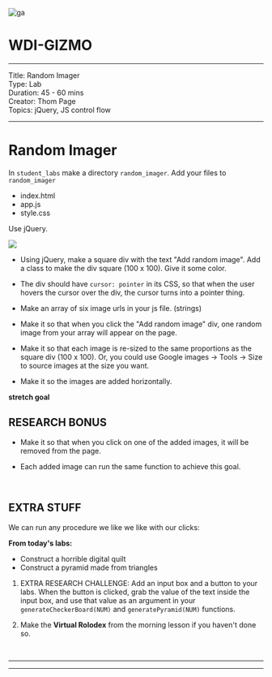 ![ga](http://mobbook.generalassemb.ly/ga_cog.png)

# WDI-GIZMO

---
Title: Random Imager<br>
Type: Lab <br>
Duration: 45 - 60 mins<br>
Creator: Thom Page <br>
Topics: jQuery, JS control flow<br>

---

# Random Imager

In `student_labs` make a directory `random_imager`. Add your files to `random_imager`

* index.html
* app.js
* style.css

Use jQuery.

![](https://i.imgur.com/89MLBWz.png)

* Using jQuery, make a square div with the text "Add random image". Add a class to make the div square (100 x 100). Give it some color.

* The div should have `cursor: pointer` in its CSS, so that when the user hovers the cursor over the div, the cursor turns into a pointer thing.

* Make an array of six image urls in your js file. (strings)

* Make it so that when you click the "Add random image" div, one random image from your array will appear on the page.

* Make it so that each image is re-sized to the same proportions as the square div (100 x 100). Or, you could use Google images -> Tools -> Size to source images at the size you want.

* Make it so the images are added horizontally.


**stretch goal**

## RESEARCH BONUS

* Make it so that when you click on one of the added images, it will be removed from the page.

* Each added image can run the same function to achieve this goal.

<br>


## EXTRA STUFF


We can run any procedure we like we like with our clicks:

**From today's labs:**

* Construct a horrible digital quilt
* Construct a pyramid made from triangles

1. EXTRA RESEARCH CHALLENGE: Add an input box and a button to your labs. When the button is clicked, grab the value of the text inside the input box, and use that value as an argument in your `generateCheckerBoard(NUM)` and `generatePyramid(NUM)` functions.

2. Make the **Virtual Rolodex** from the morning lesson if you haven't done so.

<br>
<hr>
<hr>
